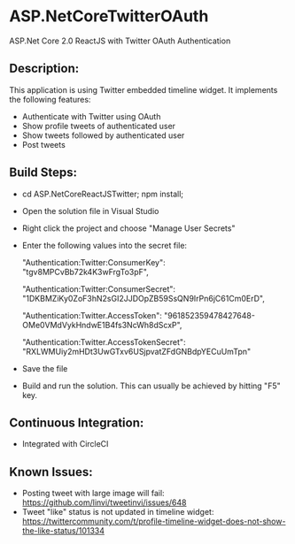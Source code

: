 # ASP.NetCoreTwitterOAuth
ASP.Net Core 2.0 ReactJS with Twitter OAuth Authentication

## Description:

This application is using Twitter embedded timeline widget. It implements the following features:

* Authenticate with Twitter using OAuth
* Show profile tweets of authenticated user
* Show tweets followed by authenticated user
* Post tweets

## Build Steps:
* cd ASP.NetCoreReactJSTwitter; npm install;
* Open the solution file in Visual Studio
* Right click the project and choose "Manage User Secrets"
* Enter the following values into the secret file:

    "Authentication:Twitter:ConsumerKey": "tgv8MPCvBb72k4K3wFrgTo3pF",

    "Authentication:Twitter:ConsumerSecret": "1DKBMZiKy0ZoF3hN2sGI2JJDOpZB59SsQN9IrPn6jC61Cm0ErD",

    "Authentication:Twitter.AccessToken": "961852359478427648-OMe0VMdVykHndwE1B4fs3NcWh8dScxP",

    "Authentication:Twitter.AccessTokenSecret": "RXLWMUiy2mHDt3UwGTxv6USjpvatZFdGNBdpYECuUmTpn"

* Save the file
* Build and run the solution. This can usually be achieved by hitting "F5" key.

## Continuous Integration:
* Integrated with CircleCI

## Known Issues:

* Posting tweet with large image will fail: https://github.com/linvi/tweetinvi/issues/648
* Tweet "like" status is not updated in timeline widget: https://twittercommunity.com/t/profile-timeline-widget-does-not-show-the-like-status/101334
